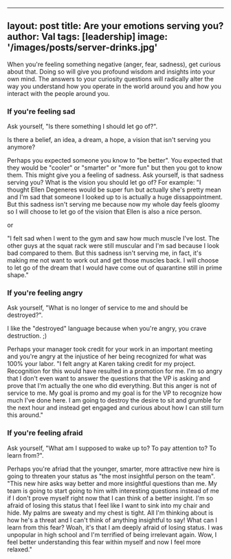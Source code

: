 
---
layout: post
title: Are your emotions serving you?
author: Val
tags: [leadership]
image: '/images/posts/server-drinks.jpg'
---

When you're feeling something negative (anger, fear, sadness), get curious about that. Doing so will give you profound wisdom and insights into your own mind. The answers to your curiosity questions will radically alter the way you understand how you operate in the world around you and how you interact with the people around you.

### If you're feeling sad 

Ask yourself, "Is there something I should let go of?".

Is there a belief, an idea, a dream, a hope, a vision that isn't serving you anymore? 

Perhaps you expected someone you know to "be better". You expected that they would be "cooler" or "smarter" or "more fun" but then you got to know them. This might give you a feeling of sadness. Ask yourself, is that sadness serving you? What is the vision you should let go of? 
For example: 
"I thought Ellen Degeneres would be super fun but actually she's pretty mean and I'm sad that someone I looked up to is actually a huge dissappointment. But this sadness isn't serving me because now my whole day feels gloomy so I will choose to let go of the vision that Ellen is also a nice person.

or

"I felt sad when I went to the gym and saw how much muscle I've lost. The other guys at the squat rack were still muscular and I'm sad because I look bad compared to them. But this sadness isn't serving me, in fact, it's making me not want to work out and get those muscles back. I will choose to let go of the dream that I would have come out of quarantine still in prime shape."

### If you're feeling angry 

Ask yourself, "What is no longer of service to me and should be destroyed?".

I like the "destroyed" language because when you're angry, you crave destruction. ;)

Perhaps your manager took credit for your work in an important meeting and you're angry at the injustice of her being recognized for what was 100% your labor.
"I felt angry at Karen taking credit for my project. Recognition for this would have resulted in a promotion for me. I'm so angry that I don't even want to answer the questions that the VP is asking and prove that I'm actually the one who did everything. But this anger is not of service to me. My goal is promo and my goal is for the VP to recognize how much I've done here. I am going to destroy the desire to sit and grumble for the next hour and instead get engaged and curious about how I can still turn this around."

### If you're feeling afraid

Ask yourself, "What am I supposed to wake up to? To pay attention to? To learn from?".

Perhaps you're afriad that the younger, smarter, more attractive new hire is going to threaten your status as "the most insightful person on the team". 
"This new hire asks way better and more insightful questions than me. My team is going to start going to him with interesting questions instead of me if I don't prove myself right now that I can think of a better insight. I'm so afraid of losing this status that I feel like I want to sink into my chair and hide. My palms are sweaty and my chest is tight. All I'm thinking about is how he's a threat and I can't think of anything insightful to say! What can I learn from this fear? Woah, it's that I am deeply afraid of losing status. I was unpopular in high school and I'm terrified of being irrelevant again. Wow, I feel better understanding this fear within myself and now I feel more relaxed."


